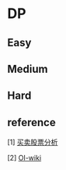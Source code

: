 

# DP

## Easy



## Medium



## Hard



## reference

[1] [买卖股票分析](https://leetcode-cn.com/circle/article/qiAgHn/)

[2] [OI-wiki](https://oi-wiki.org/)

